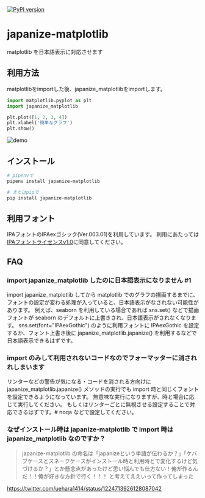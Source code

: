 [![PyPI version](https://badge.fury.io/py/japanize-matplotlib.svg)](https://badge.fury.io/py/japanize-matplotlib)
# japanize-matplotlib
matplotlib を日本語表示に対応させます

## 利用方法
matplotlibをimportした後、japanize_matplotlibをimportします。

```python
import matplotlib.pyplot as plt
import japanize_matplotlib

plt.plot([1, 2, 3, 4])
plt.xlabel('簡単なグラフ')
plt.show()
```


![demo](https://raw.githubusercontent.com/uehara1414/japanize-matplotlib/master/demo.png?token=AOnChuZIQchUxiL0U8qlW633FM-RMSuvks5bxW8zwA%3D%3D "demo")

## インストール
```sh
# pipenvで
pipenv install japanize-matplotlib

# またはpipで
pip install japanize-matplotlib
```

## 利用フォント
IPAフォントのIPAexゴシック(Ver.003.01)を利用しています。
利用にあたっては[IPAフォントライセンスv1.0](https://github.com/uehara1414/japanize-matplotlib/blob/master/japanize_matplotlib/fonts/IPA_Font_License_Agreement_v1.0.txt)に同意してください。

## FAQ
### import japanize_matplotlib したのに日本語表示になりません #1
import japanize_matplotlib してから matplotlib でのグラフの描画するまでに、フォントの設定が変わる処理が入っていると、日本語表示がなされない可能性があります。
例えば、seaborn を利用している場合であれば sns.set() などで描画フォントが seaborn のデフォルトに上書きされ、日本語表示がされなくなります。
sns.set(font="IPAexGothic") のように利用フォントに IPAexGothic を設定するか、フォント上書き後に japanize_matplotlib.japanize() を利用するなどで日本語表示できるはずです。

### import のみして利用されないコードなのでフォーマッターに消されれしまいます
リンターなどの警告が気になる・コードを消される方向けに japanize_matplotlib.japanize() メソッドの実行でも import 時と同じくフォントを設定できるようになっています。
無意味な実行になりますが、時と場合に応じて実行してください。
もしくはリンターごとに無視させる設定することで対応できるはずです。# noqa などで設定してください。

### なぜインストール時は japanize-matplotlib で import 時は japanize_matplotlib なのですか？
> japanize-matplotlib の命名は「japanizeという単語が伝わるか？」「ケバブケースとスネークケースがインストール時と利用時とで変化するけど気づけるか？」とか懸念点があったけど思い悩んでも仕方ない！俺が作るんだ！！俺が好きな方針で行く！！！
と考えてええいって作ってしまった

https://twitter.com/uehara1414/status/1224713926128087042
